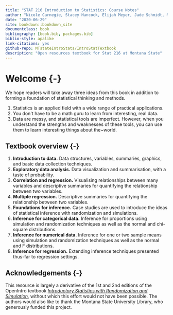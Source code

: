 ```yaml
--- 
title: "STAT 216 Introduction to Statistics: Course Notes"
author: "Nicole Carnegie, Stacey Hancock, Elijah Meyer, Jade Schmidt, Melinda Yager"
date: "2020-06-29"
site: bookdown::bookdown_site
documentclass: book
bibliography: [book.bib, packages.bib]
biblio-style: apalike
link-citations: yes
github-repo: MTstateIntroStats/IntroStatTextbook
description: "Open resources textbook for Stat 216 at Montana State"
---
```


# Welcome {-}

We hope readers will take away three ideas from this book in addition to forming a foundation of statistical thinking and methods.

1. Statistics is an applied field with a wide range of practical applications.
2. You don't have to be a math guru to learn from interesting, real data.
3. Data are messy, and statistical tools are imperfect. However, when you understand the strengths and weaknesses of these tools, you can use them to learn interesting things about the~world.


## Textbook overview {-}

1. **Introduction to data.** Data structures, variables, summaries, graphics, and basic data collection techniques.
2. **Exploratory data analysis.** Data visualization and summarisation, with a taste of probability.
3. **Correlation and regression.** Visualising relationships between many variables and descriptive summaries for quantifying the relationship between two variables.
4. **Multiple regression.** Descriptive summaries for quantifying the relationship between two variables.
5. **Foundations for inference.** Case studies are used to introduce the ideas of statistical inference with randomization and simulations. 
6. **Inference for categorical data.** Inference for proportions using simulation and randomization techniques as well as the normal and chi-square distributions.
7. **Inference for numerical data.** Inference for one or two sample means using simulation and randomization techniques as well as the normal and F distributions.
8. **Inference for regression.** Extending inference techniques presented thus-far to regression settings.


## Acknowledgements {-}

This resource is largely a derivative of the 1st and 2nd
editions of the OpenIntro textbook
[_Introductory Statistics with Randomization and Simulation_](https://www.openintro.org/),
without which this
effort would not have been possible. The authors would
also like to thank the Montana State University Library,
who generously funded this project.
